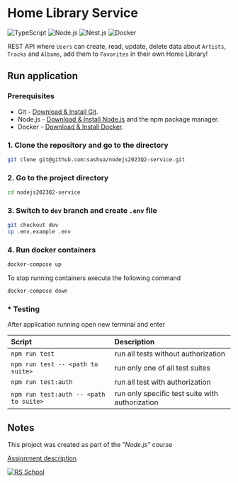 # Home Library Service

![TypeScript](https://img.shields.io/badge/TypeScript-3178C6?logo=typescript&logoColor=fff)
![Node.js](https://img.shields.io/badge/Node.js-272727?logo=nodedotjs&logoColor=339933)
![Nest.js](https://img.shields.io/badge/Nest.js-101010?logo=nestjs&logoColor=E0234E)
![Docker](https://img.shields.io/badge/Docker-2496ED?logo=docker&logoColor=fff)

REST API where `Users` can create, read, update, delete data about `Artists`, `Tracks` and `Albums`, add them to `Favorites` in their own Home Library!

## Run application

### Prerequisites

- Git - [Download & Install Git](https://git-scm.com/downloads).
- Node.js - [Download & Install Node.js](https://nodejs.org/en/download/) and the npm package manager.
- Docker - [Download & Install Docker](https://docs.docker.com/get-docker/).

### 1. Clone the repository and go to the directory

```sh
git clone git@github.com:sashua/nodejs2023Q2-service.git
```

### 2. Go to the project directory

```sh
cd nodejs2023Q2-service
```

### 3. Switch to `dev` branch and create `.env` file

```sh
git checkout dev
cp .env.example .env
```

### 4. Run docker containers

```sh
docker-compose up
```

To stop running containers execute the following command

```sh
docker-compose down
```

### \* Testing

After application running open new terminal and enter

| Script                                 | Description                                     |
| :------------------------------------- | :---------------------------------------------- |
| `npm run test`                         | run all tests without authorization             |
| `npm run test -- <path to suite>`      | run only one of all test suites                 |
| `npm run test:auth`                    | run all test with authorization                 |
| `npm run test:auth -- <path to suite>` | run only specific test suite with authorization |

## Notes

This project was created as part of the _"Node.js"_ course

[Assignment description](https://github.com/AlreadyBored/nodejs-assignments/blob/main/assignments/rest-service/assignment.md)

[![RS School](https://img.shields.io/badge/RS_School-Node.js_2023Q2-F8E856?style=flat)](https://rs.school)
